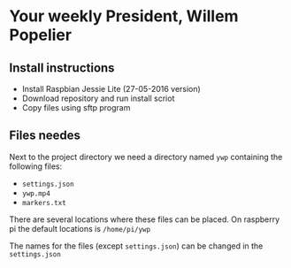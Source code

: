 # Your weekly President, Willem Popelier

## Install instructions

* Install Raspbian Jessie Lite (27-05-2016 version)
* Download repository and run install scriot
* Copy files using sftp program

## Files needes

Next to the project directory we need a directory named `ywp` containing the following files:

* `settings.json`
* `ywp.mp4`
* `markers.txt`

There are several locations where these files can be placed. On raspberry pi the default locations is `/home/pi/ywp`

The names for the files (except `settings.json`) can be changed in the `settings.json`
